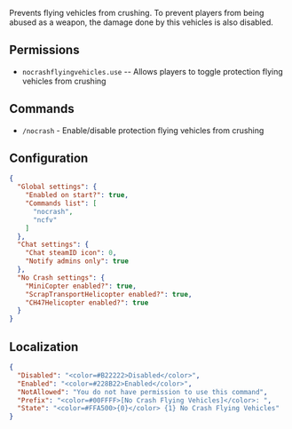 Prevents flying vehicles from crushing. To prevent players from being abused as a weapon, the damage done by this vehicles is also disabled.

## Permissions

* `nocrashflyingvehicles.use` -- Allows players to toggle protection flying vehicles from crushing

## Commands

* `/nocrash` - Enable/disable protection flying vehicles from crushing

## Configuration

```json
{
  "Global settings": {
    "Enabled on start?": true,
    "Commands list": [
      "nocrash",
      "ncfv"
    ]
  },
  "Chat settings": {
    "Chat steamID icon": 0,
    "Notify admins only": true
  },
  "No Crash settings": {
    "MiniCopter enabled?": true,
    "ScrapTransportHelicopter enabled?": true,
    "CH47Helicopter enabled?": true
  }
}
```

## Localization

```json
{
  "Disabled": "<color=#B22222>Disabled</color>",
  "Enabled": "<color=#228B22>Enabled</color>",
  "NotAllowed": "You do not have permission to use this command",
  "Prefix": "<color=#00FFFF>[No Crash Flying Vehicles]</color>: ",
  "State": "<color=#FFA500>{0}</color> {1} No Crash Flying Vehicles"
}
```